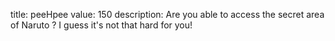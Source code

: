 title: peeHpee
value: 150
description: Are you able to access the secret area of Naruto ? I guess it's not that hard for you!